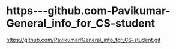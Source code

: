 https---github.com-Pavikumar-General_info_for_CS-student
========================================================

https://github.com/Pavikumar/General_info_for_CS-student.git